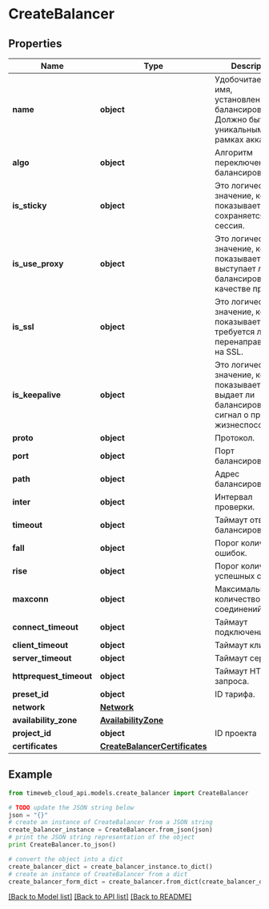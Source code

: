 # CreateBalancer


## Properties
Name | Type | Description | Notes
------------ | ------------- | ------------- | -------------
**name** | **object** | Удобочитаемое имя, установленное для балансировщика. Должно быть уникальным в рамках аккаунта | 
**algo** | **object** | Алгоритм переключений балансировщика. | 
**is_sticky** | **object** | Это логическое значение, которое показывает, сохраняется ли сессия. | 
**is_use_proxy** | **object** | Это логическое значение, которое показывает, выступает ли балансировщик в качестве прокси. | 
**is_ssl** | **object** | Это логическое значение, которое показывает, требуется ли перенаправление на SSL. | 
**is_keepalive** | **object** | Это логическое значение, которое показывает, выдает ли балансировщик сигнал о проверке жизнеспособности. | 
**proto** | **object** | Протокол. | 
**port** | **object** | Порт балансировщика. | 
**path** | **object** | Адрес балансировщика. | 
**inter** | **object** | Интервал проверки. | 
**timeout** | **object** | Таймаут ответа балансировщика. | 
**fall** | **object** | Порог количества ошибок. | 
**rise** | **object** | Порог количества успешных ответов. | 
**maxconn** | **object** | Максимальное количество соединений. | [optional] 
**connect_timeout** | **object** | Таймаут подключения. | [optional] 
**client_timeout** | **object** | Таймаут клиента. | [optional] 
**server_timeout** | **object** | Таймаут сервера. | [optional] 
**httprequest_timeout** | **object** | Таймаут HTTP запроса. | [optional] 
**preset_id** | **object** | ID тарифа. | 
**network** | [**Network**](Network.md) |  | [optional] 
**availability_zone** | [**AvailabilityZone**](AvailabilityZone.md) |  | [optional] 
**project_id** | **object** | ID проекта | [optional] 
**certificates** | [**CreateBalancerCertificates**](CreateBalancerCertificates.md) |  | [optional] 

## Example

```python
from timeweb_cloud_api.models.create_balancer import CreateBalancer

# TODO update the JSON string below
json = "{}"
# create an instance of CreateBalancer from a JSON string
create_balancer_instance = CreateBalancer.from_json(json)
# print the JSON string representation of the object
print CreateBalancer.to_json()

# convert the object into a dict
create_balancer_dict = create_balancer_instance.to_dict()
# create an instance of CreateBalancer from a dict
create_balancer_form_dict = create_balancer.from_dict(create_balancer_dict)
```
[[Back to Model list]](../README.md#documentation-for-models) [[Back to API list]](../README.md#documentation-for-api-endpoints) [[Back to README]](../README.md)


